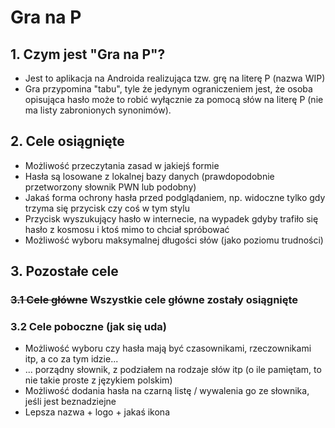 # Gra na P
## 1. Czym jest "Gra na P"?
- Jest to aplikacja na Androida realizująca tzw. grę na literę P (nazwa WIP)
- Gra przypomina "tabu", tyle że jedynym ograniczeniem jest, że osoba opisująca hasło może to robić wyłącznie za pomocą słów na literę P (nie ma listy zabronionych synonimów).

## 2. Cele osiągnięte
- Możliwość przeczytania zasad w jakiejś formie
- Hasła są losowane z lokalnej bazy danych (prawdopodobnie przetworzony słownik PWN lub podobny)
- Jakaś forma ochrony hasła przed podglądaniem, np. widoczne tylko gdy trzyma się przycisk czy coś w tym stylu
- Przycisk wyszukujący hasło w internecie, na wypadek gdyby trafiło się hasło z kosmosu i ktoś mimo to chciał spróbować
- Możliwość wyboru maksymalnej długości słów (jako poziomu trudności)

## 3. Pozostałe cele

### ~~3.1 Cele główne~~ Wszystkie cele główne zostały osiągnięte

### 3.2 Cele poboczne (jak się uda)
- Możliwość wyboru czy hasła mają być czasownikami, rzeczownikami itp, a co za tym idzie...
- ... porządny słownik, z podziałem na rodzaje słów itp (o ile pamiętam, to nie takie proste z językiem polskim)
- Możliwość dodania hasła na czarną listę / wywalenia go ze słownika, jeśli jest beznadziejne
- Lepsza nazwa + logo + jakaś ikona
